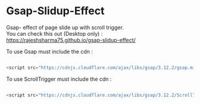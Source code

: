 # Gsap-Slidup-Effect
Gsap- effect of page slide up with scroll trigger. <br>
You can check this out (Desktop only) : https://rajeshsharma75.github.io/gsap-slidup-effect/


To use Gsap must include the cdn :  

  ```javascript
  
 <script src="https://cdnjs.cloudflare.com/ajax/libs/gsap/3.12.2/gsap.min.js" integrity="sha512-16esztaSRplJROstbIIdwX3N97V1+pZvV33ABoG1H2OyTttBxEGkTsoIVsiP1iaTtM8b3+hu2kB6pQ4Clr5yug==" crossorigin="anonymous" referrerpolicy="no-referrer"></script>

  ```





To use ScrollTrigger must include the cdn :  
  ```javascript
  
<script src="https://cdnjs.cloudflare.com/ajax/libs/gsap/3.12.2/ScrollTrigger.min.js" integrity="sha512-Ic9xkERjyZ1xgJ5svx3y0u3xrvfT/uPkV99LBwe68xjy/mGtO+4eURHZBW2xW4SZbFrF1Tf090XqB+EVgXnVjw==" crossorigin="anonymous" referrerpolicy="no-referrer"></script>
 
  ```
    
   